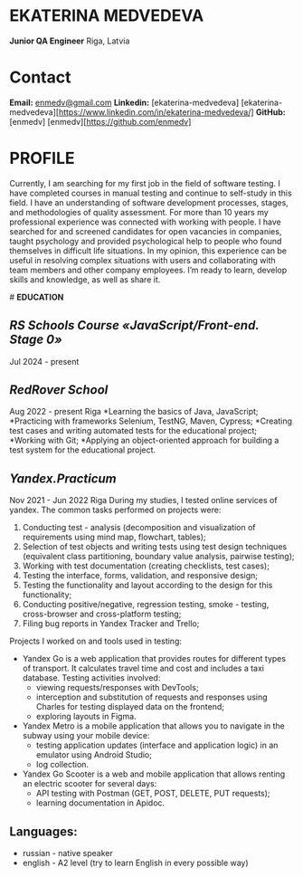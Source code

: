 # **EKATERINA MEDVEDEVA**
**Junior QA Engineer**
Riga, Latvia


# **Contact**
**Email:** enmedv@gmail.com
**Linkedin:** [ekaterina-medvedeva]
[ekaterina-medvedeva][https://www.linkedin.com/in/ekaterina-medvedeva/]
**GitHub:** [enmedv]
[enmedv][https://github.com/enmedv]


# **PROFILE**

Currently, I am searching for my first job in the field of software testing. I have completed courses in manual testing and continue to self-study in this field. I have an understanding of software development processes, stages, and methodologies of quality assessment. For more than 10 years my professional experience was connected with working with people. I have searched for and screened candidates for open vacancies in companies, taught psychology and provided psychological help to people who found themselves in difficult life situations. In my opinion, this experience can be useful in resolving complex situations with users and collaborating with team members and other company employees. I’m ready to learn, develop skills and knowledge, as well as share it.

​# **​EDUCATION**

## *RS Schools Course «JavaScript/Front-end. Stage 0»*
Jul 2024 - present 


## *RedRover School*
Aug 2022 - present
Riga
*Learning the basics of Java, JavaScript;
*Practicing with frameworks Selenium, TestNG, Maven, Cypress;
*Creating test cases and writing automated tests for the educational project;
*Working with Git;
*Applying an object-oriented approach for building a test system for the educational project.


## *Yandex.Practicum*
Nov 2021 - Jun 2022
Riga
During my studies, I tested online services of yandex. 
The common tasks performed on projects were:
1. Conducting test - analysis (decomposition and visualization of requirements using mind map, flowchart, tables);
2. Selection of test objects and writing tests using test design techniques (equivalent class partitioning, boundary value analysis, pairwise testing);
3. Working with test documentation (creating checklists, test cases);
4. Testing the interface, forms, validation, and responsive design;
5. Testing the functionality and layout according to the design for this functionality;
6. Conducting positive/negative, regression testing, smoke - testing, cross-browser and cross-platform testing;
7. Filing bug reports in Yandex Tracker and Trello;

Projects I worked on and tools used in testing:
* Yandex Go is a web application that provides routes for different types of transport. It calculates travel time and cost and includes a taxi database. Testing activities involved:
    + viewing requests/responses with DevTools;
    + interception and substitution of requests and responses using Charles for testing displayed data on the frontend;
    + exploring layouts in Figma.
* Yandex Metro is a mobile application that allows you to navigate in the subway    using your mobile device:
    + testing application updates (interface and application logic) in an emulator using Android Studio;
    + log collection.
* Yandex Go Scooter is a web and mobile application that allows renting an electric scooter for several days:
    + API testing with Postman (GET, POST, DELETE, PUT requests);
    + learning documentation in Apidoc.


## **Languages:**
* russian - native speaker
* english - A2 level (try to learn English in every possible way)